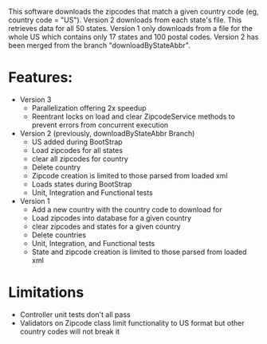 This software downloads the zipcodes that match a given country code (eg, country code = "US").  Version 2 downloads from each state's file.  This retrieves data for all 50 states.  Version 1 only downloads from a file for the whole US which contains only 17 states and 100 postal codes.  Version 2 has been merged from the branch "downloadByStateAbbr".

# Features:
* Version 3
    * Parallelization offering 2x speedup
    * Reentrant locks on load and clear ZipcodeService methods to prevent errors from concurrent execution
* Version 2 (previously, downloadByStateAbbr Branch)
    * US added during BootStrap
    * Load zipcodes for all states
    * clear all zipcodes for country
    * Delete country
    * Zipcode creation is limited to those parsed from loaded xml
    * Loads states during BootStrap
    * Unit, Integration and Functional tests
* Version 1
    * Add a new country with the country code to download for
    * Load zipcodes into database for a given country
    * clear zipcodes and states for a given country
    * Delete countries
    * Unit, Integration, and Functional tests
    * State and zipcode creation is limited to those parsed from loaded xml


# Limitations
* Controller unit tests don't all pass
* Validators on Zipcode class limit functionality to US format but other country codes will not break it

